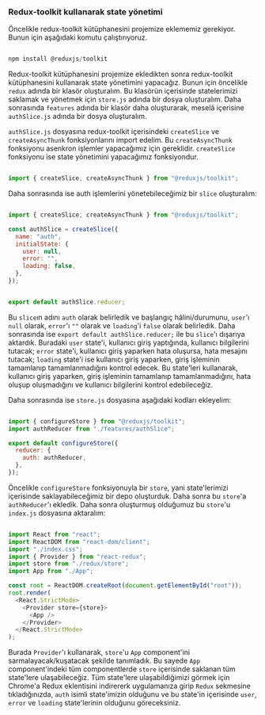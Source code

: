 ### Redux-toolkit kullanarak state yönetimi

Öncelikle redux-toolkit kütüphanesini projemize eklememiz gerekiyor. Bunun için aşağıdaki komutu çalıştırıyoruz.

```js

npm install @reduxjs/toolkit

```

Redux-toolkit kütüphanesini projemize ekledikten sonra redux-toolkit kütüphanesini kullanarak state yönetimini yapacağız. Bunun için öncelikle `redux` adında bir klasör oluşturalım. Bu klasörün içerisinde statelerimizi saklamak ve yönetmek için `store.js` adında bir dosya oluşturalım. Daha sonrasında `features` adında bir klasör daha oluşturarak, meselâ içerisine `authSlice.js` adında bir dosya oluşturalım.

`authSlice.js` dosyasına redux-toolkit içerisindeki `createSlice` ve `createAsyncThunk` fonksiyonlarını import edelim. Bu `createAsyncThunk` fonksiyonu asenkron işlemler yapacağımız için gereklidir. `createSlice` fonksiyonu ise state yönetimini yapacağımız fonksiyondur.

```js

import { createSlice, createAsyncThunk } from "@reduxjs/toolkit";

```

Daha sonrasında ise auth işlemlerini yönetebileceğimiz bir `slice` oluşturalım:

```js

import { createSlice, createAsyncThunk } from "@reduxjs/toolkit";

const authSlice = createSlice({
  name: "auth",
  initialState: {
    user: null,
    error: "",
    loading: false,
  },
});


export default authSlice.reducer;

```

Bu `slice`ın adını `auth` olarak belirledik ve başlangıç hâlini/durumunu, `user`'ı `null` olarak, `error`'ı `""` olarak ve `loading`'i `false` olarak belirledik. Daha sonrasında ise `export default authSlice.reducer;` ile bu `slice`'ı dışarıya aktardık. Buradaki `user` state'i, kullanıcı giriş yaptığında, kullanıcı bilgilerini tutacak; `error` state'i, kullanıcı giriş yaparken hata oluşursa, hata mesajını tutacak; `loading` state'i ise kullanıcı giriş yaparken, giriş işleminin tamamlanıp tamamlanmadığını kontrol edecek. Bu state'leri kullanarak, kullanıcı giriş yaparken, giriş işleminin tamamlanıp tamamlanmadığını, hata oluşup oluşmadığını ve kullanıcı bilgilerini kontrol edebileceğiz.

Daha sonrasında ise `store.js` dosyasına aşağıdaki kodları ekleyelim:

```js

import { configureStore } from "@reduxjs/toolkit";
import authReducer from "./features/authSlice";

export default configureStore({
  reducer: {
    auth: authReducer,
  },
});

```

Öncelikle `configureStore` fonksiyonuyla bir `store`, yani state'lerimizi içerisinde saklayabileceğimiz bir depo oluşturduk. Daha sonra bu `store`'a `authReducer`'ı ekledik. Daha sonra oluşturmuş olduğumuz bu `store`'u `index.js` dosyasına aktaralım:

```js

import React from "react";
import ReactDOM from "react-dom/client";
import "./index.css";
import { Provider } from "react-redux";
import store from "./redux/store";
import App from "./App";

const root = ReactDOM.createRoot(document.getElementById("root"));
root.render(
  <React.StrictMode>
    <Provider store={store}>
      <App />
    </Provider>
  </React.StrictMode>
);

```

Burada `Provider`'ı kullanarak, `store`'u `App` component'ini sarmalayacak/kuşatacak şekilde tanımladık. Bu sayede `App` component'indeki tüm componentlerde `store` içerisinde saklanan tüm state'lere ulaşabileceğiz. Tüm state'lere ulaşabildiğimizi görmek için Chrome'a Redux eklentisini indirererk uygulamanıza girip `Redux` sekmesine tıkladığınızda, `auth` isimli state'imizin olduğunu ve bu state'in içerisinde `user`, `error` ve `loading` state'lerinin olduğunu göreceksiniz. 
